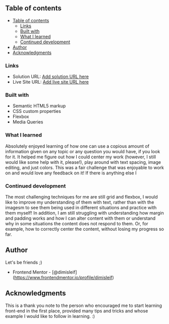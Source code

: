## Table of contents

- [Table of contents](#table-of-contents)
  - [Links](#links)
  - [Built with](#built-with)
  - [What I learned](#what-i-learned)
  - [Continued development](#continued-development)
- [Author](#author)
- [Acknowledgments](#acknowledgments)



### Links

- Solution URL: [Add solution URL here](https://your-solution-url.com)
- Live Site URL: [Add live site URL here](https://your-live-site-url.com)

### Built with

- Semantic HTML5 markup
- CSS custom properties
- Flexbox
- Media Queries 



### What I learned

Absolutely enjoyed learning of how one can use a copious amount of information given on any topic or any question you would have, if you look for it. It helped me figure out how I could center my work (however, I still would like some help with it, please!), play around with text spacing, image editing, and just colors. This was a fair challenge that was enjoyable to work on and would love any feedback on it! If there is anything else I




### Continued development

The most challenging techniques for me are still grid and flexbox, I would like to improve my understanding of them with text, rather than with the imagesm to see them being used in different situations and practice with them myself! In addition, I am still struggling with understanding how margin and padding works and how I can alter content with them or understand why in some situations the content does not respond to them. Or, for example, how to correctly center the content, without losing my progress so far.


## Author

Let's be friends ;)

- Frontend Mentor - [@dimisleif] (https://www.frontendmentor.io/profile/dimisleif) 


## Acknowledgments

This is a thank you note to the person who encouraged me to start learning front-end in the first place, provided many tips and tricks and whose example I would like to follow in learning. :) 